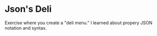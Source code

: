 Json's Deli
================

Exercise where you create a "deli menu." I learned about propery JSON notation and syntax.